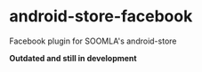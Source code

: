 android-store-facebook
======================

Facebook plugin for SOOMLA's android-store

**Outdated and still in development**
